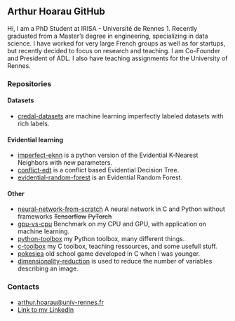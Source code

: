 ## Arthur Hoarau GitHub

Hi, I am a PhD Student at IRISA - Université de Rennes 1. Recently graduated from a Master’s degree in engineering, specializing in data science. I have worked for very large French groups as well as for startups, but recently decided to focus on research and teaching. I am Co-Founder and President of ADL.
I also have teaching assignments for the University of Rennes.

### Repositories

#### Datasets
- [credal-datasets](https://github.com/ArthurHoa/credal-datasets) are machine learning imperfectly labeled datasets with rich labels.

#### Evidential learning
- [imperfect-eknn](https://github.com/ArthurHoa/imperfect-eknn) is a python version of the Evidential K-Nearest Neighbors with new parameters. 
- [conflict-edt](https://github.com/ArthurHoa/conflict-edt) is a conflict based Evidential Decision Tree.
- [evidential-random-forest](https://github.com/ArthurHoa/evidential-random-forest) is an Evidential Random Forest.

#### Other
- [neural-network-from-scratch](https://github.com/ArthurHoa/neural-network-from-scratch) A neural network in C and Python without frameworks ~~Tensorflow~~ ~~PyTorch~~
- [gpu-vs-cpu](https://github.com/ArthurHoa/gpu-vs-cpu) Benchmark on my CPU and GPU, with application on machine learning.
- [python-toolbox](https://github.com/ArthurHoa/python-toolbox) my Python toolbox, many different things.
- [c-toolbox](https://github.com/ArthurHoa/c-toolbox) my C toolbox, teaching ressources, and some usefull stuff.
- [pokesiea](https://github.com/ArthurHoa/pokesiea) old school game developed in C when I was younger.
- [dimensionality-reduction](https://github.com/ArthurHoa/dimensionality-reduction) is used to reduce the number of variables describing an image.

### Contacts

- arthur.hoarau@univ-rennes.fr
- [Link to my LinkedIn](http://www.linkedin.com/in/arthur-hoarau-b4b228140)
